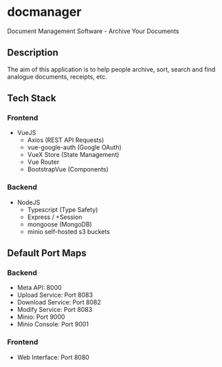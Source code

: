 # docmanager
Document Management Software - Archive Your Documents

## Description
The aim of this application is to help people archive, sort, search and find analogue documents, receipts, etc.

## Tech Stack

### Frontend
  - VueJS
    - Axios (REST API Requests)
    - vue-google-auth (Google OAuth)
    - VueX Store (State Management)
    - Vue Router
    - BootstrapVue (Components)

### Backend
  - NodeJS
    - Typescript (Type Safety)
    - Express / +Session
    - mongoose (MongoDB)
    - minio self-hosted s3 buckets
## Default Port Maps
### Backend
- Meta API: 8000
- Upload Service: Port 8083
- Download Service: Port 8082
- Modify Service: Port 8083
- Minio: Port 9000
- Minio Console: Port 9001

### Frontend
- Web Interface: Port 8080
